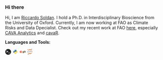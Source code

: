 ### Hi there 
 Hi, I am [Riccardo Soldan](https://www.linkedin.com/in/riccardo-soldan-80633782/). I hold a Ph.D. in Interdisciplinary Bioscience from the University of Oxford. Currently, I am now working at FAO as Climate Risks and Data Dpecialist. 
Check out my recent work at FAO [here](https://github.com/Risk-Team), especially [CAVA Analytics](https://github.com/Risk-Team/CAVA-Analytics) and [cavaR](https://github.com/Risk-Team/cavaR).
   
 **Languages and Tools:**  

<code><img height="20" src="https://raw.githubusercontent.com/github/explore/80688e429a7d4ef2fca1e82350fe8e3517d3494d/topics/terminal/terminal.png"></code>
<code><img height="20" src="https://raw.githubusercontent.com/github/explore/80688e429a7d4ef2fca1e82350fe8e3517d3494d/topics/python/python.png"></code>
<code><img height="20" src="https://raw.githubusercontent.com/github/explore/80688e429a7d4ef2fca1e82350fe8e3517d3494d/topics/git/git.png"></code>
<code><img height="20" src="https://raw.githubusercontent.com/github/explore/80688e429a7d4ef2fca1e82350fe8e3517d3494d/topics/jupyter-notebook/jupyter-notebook.png"></code>


  

